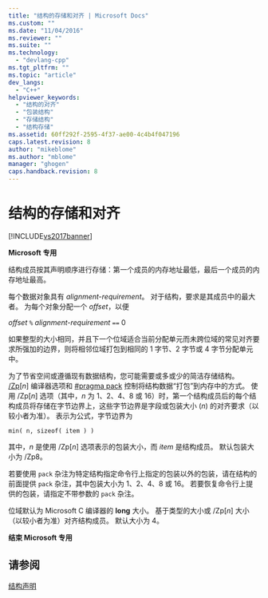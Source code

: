 ```yaml
---
title: "结构的存储和对齐 | Microsoft Docs"
ms.custom: ""
ms.date: "11/04/2016"
ms.reviewer: ""
ms.suite: ""
ms.technology: 
  - "devlang-cpp"
ms.tgt_pltfrm: ""
ms.topic: "article"
dev_langs: 
  - "C++"
helpviewer_keywords: 
  - "结构的对齐"
  - "包装结构"
  - "存储结构"
  - "结构存储"
ms.assetid: 60ff292f-2595-4f37-ae00-4c4b4f047196
caps.latest.revision: 8
author: "mikeblome"
ms.author: "mblome"
manager: "ghogen"
caps.handback.revision: 8
---
```

# 结构的存储和对齐
[!INCLUDE[vs2017banner](../assembler/inline/includes/vs2017banner.md)]

**Microsoft 专用**  
  
 结构成员按其声明顺序进行存储：第一个成员的内存地址最低，最后一个成员的内存地址最高。  
  
 每个数据对象具有 *alignment\-requirement*。  对于结构，要求是其成员中的最大者。  为每个对象分配一个 *offset*，以便  
  
 *offset* `%` *alignment\-requirement* `==` 0  
  
 如果整型的大小相同，并且下一个位域适合当前分配单元而未跨位域的常见对齐要求所强加的边界，则将相邻位域打包到相同的 1 字节、2 字节或 4 字节分配单元中。  
  
 为了节省空间或遵循现有数据结构，您可能需要或多或少的简洁存储结构。  [\/Zp](../build/reference/zp-struct-member-alignment.md)\[*n*\] 编译器选项和 [\#pragma pack](../preprocessor/pack.md) 控制将结构数据“打包”到内存中的方式。  使用 \/Zp\[*n*\] 选项（其中，*n* 为 1、2、4、8 或 16）时，第一个结构成员后的每个结构成员将存储在字节边界上，这些字节边界是字段或包装大小 \(*n*\) 的对齐要求（以较小者为准）。  表示为公式，字节边界为  
  
```  
min( n, sizeof( item ) )  
```  
  
 其中，*n* 是使用 \/Zp\[*n*\] 选项表示的包装大小，而 *item* 是结构成员。  默认包装大小为 \/Zp8。  
  
 若要使用 `pack` 杂注为特定结构指定命令行上指定的包装以外的包装，请在结构的前面提供 `pack` 杂注，其中包装大小为 1、2、4、8 或 16。  若要恢复命令行上提供的包装，请指定不带参数的 `pack` 杂注。  
  
 位域默认为 Microsoft C 编译器的 **long** 大小。  基于类型的大小或 \/Zp\[*n*\] 大小（以较小者为准）对齐结构成员。  默认大小为 4。  
  
 **结束 Microsoft 专用**  
  
## 请参阅  
 [结构声明](../c-language/structure-declarations.md)